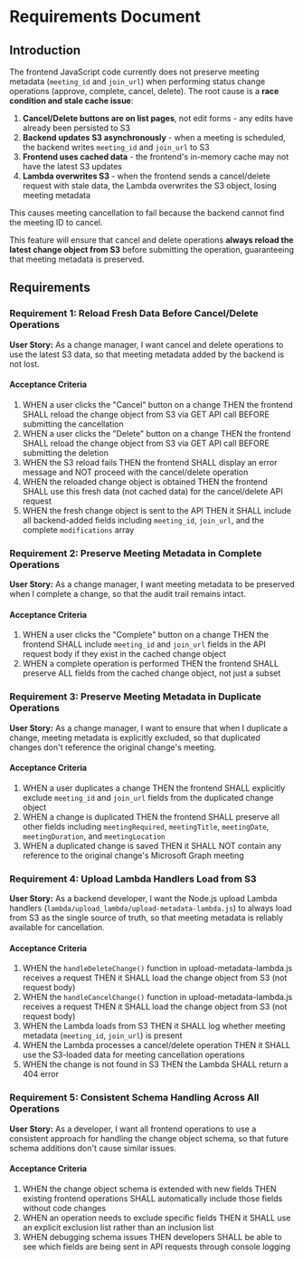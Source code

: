 # Requirements Document

## Introduction

The frontend JavaScript code currently does not preserve meeting metadata (`meeting_id` and `join_url`) when performing status change operations (approve, complete, cancel, delete). The root cause is a **race condition and stale cache issue**:

1. **Cancel/Delete buttons are on list pages**, not edit forms - any edits have already been persisted to S3
2. **Backend updates S3 asynchronously** - when a meeting is scheduled, the backend writes `meeting_id` and `join_url` to S3
3. **Frontend uses cached data** - the frontend's in-memory cache may not have the latest S3 updates
4. **Lambda overwrites S3** - when the frontend sends a cancel/delete request with stale data, the Lambda overwrites the S3 object, losing meeting metadata

This causes meeting cancellation to fail because the backend cannot find the meeting ID to cancel.

This feature will ensure that cancel and delete operations **always reload the latest change object from S3** before submitting the operation, guaranteeing that meeting metadata is preserved.

## Requirements

### Requirement 1: Reload Fresh Data Before Cancel/Delete Operations

**User Story:** As a change manager, I want cancel and delete operations to use the latest S3 data, so that meeting metadata added by the backend is not lost.

#### Acceptance Criteria

1. WHEN a user clicks the "Cancel" button on a change THEN the frontend SHALL reload the change object from S3 via GET API call BEFORE submitting the cancellation
2. WHEN a user clicks the "Delete" button on a change THEN the frontend SHALL reload the change object from S3 via GET API call BEFORE submitting the deletion
3. WHEN the S3 reload fails THEN the frontend SHALL display an error message and NOT proceed with the cancel/delete operation
4. WHEN the reloaded change object is obtained THEN the frontend SHALL use this fresh data (not cached data) for the cancel/delete API request
5. WHEN the fresh change object is sent to the API THEN it SHALL include all backend-added fields including `meeting_id`, `join_url`, and the complete `modifications` array

### Requirement 2: Preserve Meeting Metadata in Complete Operations

**User Story:** As a change manager, I want meeting metadata to be preserved when I complete a change, so that the audit trail remains intact.

#### Acceptance Criteria

1. WHEN a user clicks the "Complete" button on a change THEN the frontend SHALL include `meeting_id` and `join_url` fields in the API request body if they exist in the cached change object
2. WHEN a complete operation is performed THEN the frontend SHALL preserve ALL fields from the cached change object, not just a subset

### Requirement 3: Preserve Meeting Metadata in Duplicate Operations

**User Story:** As a change manager, I want to ensure that when I duplicate a change, meeting metadata is explicitly excluded, so that duplicated changes don't reference the original change's meeting.

#### Acceptance Criteria

1. WHEN a user duplicates a change THEN the frontend SHALL explicitly exclude `meeting_id` and `join_url` fields from the duplicated change object
2. WHEN a change is duplicated THEN the frontend SHALL preserve all other fields including `meetingRequired`, `meetingTitle`, `meetingDate`, `meetingDuration`, and `meetingLocation`
3. WHEN a duplicated change is saved THEN it SHALL NOT contain any reference to the original change's Microsoft Graph meeting

### Requirement 4: Upload Lambda Handlers Load from S3

**User Story:** As a backend developer, I want the Node.js upload Lambda handlers (`lambda/upload_lambda/upload-metadata-lambda.js`) to always load from S3 as the single source of truth, so that meeting metadata is reliably available for cancellation.

#### Acceptance Criteria

1. WHEN the `handleDeleteChange()` function in upload-metadata-lambda.js receives a request THEN it SHALL load the change object from S3 (not request body)
2. WHEN the `handleCancelChange()` function in upload-metadata-lambda.js receives a request THEN it SHALL load the change object from S3 (not request body)
3. WHEN the Lambda loads from S3 THEN it SHALL log whether meeting metadata (`meeting_id`, `join_url`) is present
4. WHEN the Lambda processes a cancel/delete operation THEN it SHALL use the S3-loaded data for meeting cancellation operations
5. WHEN the change is not found in S3 THEN the Lambda SHALL return a 404 error

### Requirement 5: Consistent Schema Handling Across All Operations

**User Story:** As a developer, I want all frontend operations to use a consistent approach for handling the change object schema, so that future schema additions don't cause similar issues.

#### Acceptance Criteria

1. WHEN the change object schema is extended with new fields THEN existing frontend operations SHALL automatically include those fields without code changes
2. WHEN an operation needs to exclude specific fields THEN it SHALL use an explicit exclusion list rather than an inclusion list
3. WHEN debugging schema issues THEN developers SHALL be able to see which fields are being sent in API requests through console logging



